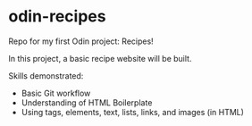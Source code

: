 # odin-recipes
Repo for my first Odin project: Recipes!

In this project, a basic recipe website will be built.

Skills demonstrated:
- Basic Git workflow
- Understanding of HTML Boilerplate
- Using tags, elements, text, lists, links, and images (in HTML)